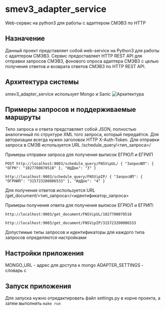 # smev3_adapter_service
Web-сервис на python3 для работы с адаптером СМЭВ3 по HTTP
## Назначение
Данный проект представляет собой web-service на Python3 для работы с адаптером СМЭВ3. Сервис предоставляет HTTP REST API для отправки запросов СМЭВ3, фонового опроса адаптера СМЭВ3 с целью получения ответов и возврата ответов СМЭВ3 по HTTP REST API.
## Архитектура системы
smev3_adapter_service использует Mongo и Sanic
![Архитектура](https://raw.githubusercontent.com/s-sokolko/smev3_adapter_service/master/architecture.jpg)
## Примеры запросов и поддерживаемые маршруты
Тело запроса и ответа представляет собой JSON, полностью аналогичный по структуре XML того запроса, который передаётся. Для авторизации всегда нужен заголовок HTTP X-Auth-Token.
Для отправки запроса в СМЭВ используется URL /schedule_query/<тип_запроса>/

Примеры отправки запроса для получения выписок ЕГРЮЛ и ЕГРИП

`POST http://localhost:9003/schedule_query/FNSVipUL/
{
"ЗапросЮЛ": {
"ОГРН": "1027700070518"
},
"ИдДок": "3"
}`

`http://localhost:9003/schedule_query/FNSVipIP/
{
"ЗапросИП": {
"ОГРНИП": "315723200006533"
},
"ИдДок": "4"
}`

Для получения ответов используется URL /get_document/<тип_запроса>/<идентификатор_запроса>

Примеры получения ответа для получения выписок ЕГРЮЛ и ЕГРИП:


`http://localhost:9003/get_document/FNSVipUL/1027700070518`

`http://localhost:9003/get_document/FNSVipIP/315723200006533`

Допустимые типы запросов и идентификаторы для каждого типа запросов определяются настройками

## Настройки приложения
MONGO_URL - адрес для доступа к mongo
ADAPTER_SETTINGS - словарь с 

## Запуск приложения
Для запуска нужно отредактировать файл settings.py в корне проекта, а затем выполнить
`make run`
